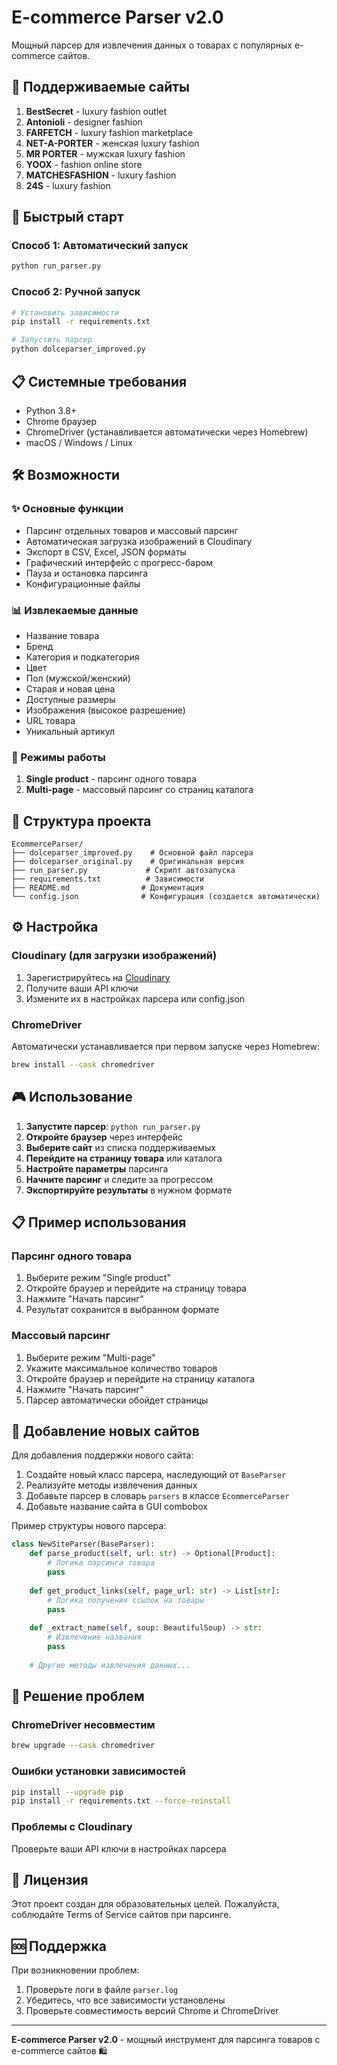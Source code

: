 # E-commerce Parser v2.0

Мощный парсер для извлечения данных о товарах с популярных e-commerce сайтов.

## 🌟 Поддерживаемые сайты

1. **BestSecret** - luxury fashion outlet
2. **Antonioli** - designer fashion
3. **FARFETCH** - luxury fashion marketplace
4. **NET-A-PORTER** - женская luxury fashion
5. **MR PORTER** - мужская luxury fashion  
6. **YOOX** - fashion online store
7. **MATCHESFASHION** - luxury fashion
8. **24S** - luxury fashion

## 🚀 Быстрый старт

### Способ 1: Автоматический запуск
```bash
python run_parser.py
```

### Способ 2: Ручной запуск
```bash
# Установить зависимости
pip install -r requirements.txt

# Запустить парсер
python dolceparser_improved.py
```

## 📋 Системные требования

- Python 3.8+
- Chrome браузер
- ChromeDriver (устанавливается автоматически через Homebrew)
- macOS / Windows / Linux

## 🛠️ Возможности

### ✨ Основные функции
- Парсинг отдельных товаров и массовый парсинг
- Автоматическая загрузка изображений в Cloudinary
- Экспорт в CSV, Excel, JSON форматы
- Графический интерфейс с прогресс-баром
- Пауза и остановка парсинга
- Конфигурационные файлы

### 📊 Извлекаемые данные
- Название товара
- Бренд
- Категория и подкатегория
- Цвет
- Пол (мужской/женский)
- Старая и новая цена
- Доступные размеры
- Изображения (высокое разрешение)
- URL товара
- Уникальный артикул

### 🎯 Режимы работы
1. **Single product** - парсинг одного товара
2. **Multi-page** - массовый парсинг со страниц каталога

## 📁 Структура проекта

```
EcommerceParser/
├── dolceparser_improved.py    # Основной файл парсера
├── dolceparser_original.py    # Оригинальная версия
├── run_parser.py             # Скрипт автозапуска
├── requirements.txt          # Зависимости
├── README.md                # Документация
└── config.json              # Конфигурация (создается автоматически)
```

## ⚙️ Настройка

### Cloudinary (для загрузки изображений)
1. Зарегистрируйтесь на [Cloudinary](https://cloudinary.com/)
2. Получите ваши API ключи
3. Измените их в настройках парсера или config.json

### ChromeDriver
Автоматически устанавливается при первом запуске через Homebrew:
```bash
brew install --cask chromedriver
```

## 🎮 Использование

1. **Запустите парсер**: `python run_parser.py`
2. **Откройте браузер** через интерфейс
3. **Выберите сайт** из списка поддерживаемых
4. **Перейдите на страницу товара** или каталога
5. **Настройте параметры** парсинга
6. **Начните парсинг** и следите за прогрессом
7. **Экспортируйте результаты** в нужном формате

## 📋 Пример использования

### Парсинг одного товара
1. Выберите режим "Single product"
2. Откройте браузер и перейдите на страницу товара
3. Нажмите "Начать парсинг"
4. Результат сохранится в выбранном формате

### Массовый парсинг
1. Выберите режим "Multi-page"
2. Укажите максимальное количество товаров
3. Откройте браузер и перейдите на страницу каталога
4. Нажмите "Начать парсинг"
5. Парсер автоматически обойдет страницы

## 🔧 Добавление новых сайтов

Для добавления поддержки нового сайта:

1. Создайте новый класс парсера, наследующий от `BaseParser`
2. Реализуйте методы извлечения данных
3. Добавьте парсер в словарь `parsers` в классе `EcommerceParser`
4. Добавьте название сайта в GUI combobox

Пример структуры нового парсера:
```python
class NewSiteParser(BaseParser):
    def parse_product(self, url: str) -> Optional[Product]:
        # Логика парсинга товара
        pass
    
    def get_product_links(self, page_url: str) -> List[str]:
        # Логика получения ссылок на товары
        pass
    
    def _extract_name(self, soup: BeautifulSoup) -> str:
        # Извлечение названия
        pass
    
    # Другие методы извлечения данных...
```

## 🐛 Решение проблем

### ChromeDriver несовместим
```bash
brew upgrade --cask chromedriver
```

### Ошибки установки зависимостей
```bash
pip install --upgrade pip
pip install -r requirements.txt --force-reinstall
```

### Проблемы с Cloudinary
Проверьте ваши API ключи в настройках парсера

## 📝 Лицензия

Этот проект создан для образовательных целей. Пожалуйста, соблюдайте Terms of Service сайтов при парсинге.

## 🆘 Поддержка

При возникновении проблем:
1. Проверьте логи в файле `parser.log`
2. Убедитесь, что все зависимости установлены
3. Проверьте совместимость версий Chrome и ChromeDriver

---

**E-commerce Parser v2.0** - мощный инструмент для парсинга товаров с e-commerce сайтов 🛍️